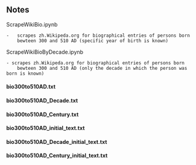 ## Notes

ScrapeWikiBio.ipynb

    -   scrapes zh.Wikipeda.org for biographical entries of persons born
        bewteen 300 and 510 AD (specific year of birth is known)
ScrapeWikiBioByDecade.ipynb

    - scrapes zh.Wikipeda.org for biographical entries of persons born 
        bewteen 300 and 510 AD (only the decade in which the person was born is known)

#### bio300to510AD.txt
#### bio300to510AD_Decade.txt
#### bio300to510AD_Century.txt
#### bio300to510AD_initial_text.txt
#### bio300to510AD_Decade_initial_text.txt
#### bio300to510AD_Century_initial_text.txt
